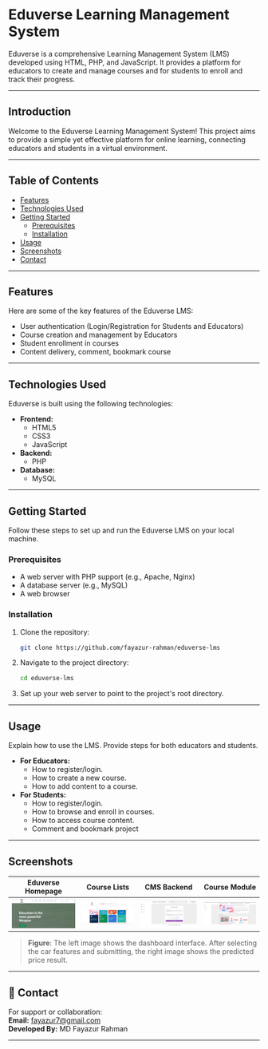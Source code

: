 # Eduverse Learning Management System

Eduverse is a comprehensive Learning Management System (LMS) developed using HTML, PHP, and JavaScript. It provides a platform for educators to create and manage courses and for students to enroll and track their progress.

---

## Introduction

Welcome to the Eduverse Learning Management System! This project aims to provide a simple yet effective platform for online learning, connecting educators and students in a virtual environment.

---

## Table of Contents

- [Features](#features)
- [Technologies Used](#technologies-used)
- [Getting Started](#getting-started)
  - [Prerequisites](#prerequisites)
  - [Installation](#installation)
- [Usage](#usage)
- [Screenshots](#screenshots)
- [Contact](#contact)

---

## Features

Here are some of the key features of the Eduverse LMS:

* User authentication (Login/Registration for Students and Educators)
* Course creation and management by Educators
* Student enrollment in courses
* Content delivery, comment, bookmark course


---

## Technologies Used

Eduverse is built using the following technologies:

* **Frontend:**
    * HTML5
    * CSS3 
    * JavaScript
* **Backend:**
    * PHP
* **Database:**
    * MySQL

---

## Getting Started

Follow these steps to set up and run the Eduverse LMS on your local machine.

### Prerequisites

* A web server with PHP support (e.g., Apache, Nginx)
* A database server (e.g., MySQL)
* A web browser

### Installation

1.  Clone the repository:
    ```bash
    git clone https://github.com/fayazur-rahman/eduverse-lms
    ```

2.  Navigate to the project directory:
    ```bash
    cd eduverse-lms
    ```
3.  Set up your web server to point to the project's root directory.

---

## Usage

Explain how to use the LMS. Provide steps for both educators and students.

* **For Educators:**
    * How to register/login.
    * How to create a new course.
    * How to add content to a course.
* **For Students:**
    * How to register/login.
    * How to browse and enroll in courses.
    * How to access course content.
    * Comment and bookmark project

---

## Screenshots

| Eduverse Homepage | Course Lists | CMS Backend | Course Module
|-------------------------------|------------------------------------|------------------------|---------------------------------------|
| ![Dashboard](ss/homepage.png) | ![CourseList](ss/Courseslists.png) | ![CMS](ss/backend.png) | ![CourseModule](ss/CourseModules.png) |

> **Figure**: The left image shows the dashboard interface. After selecting the car features and submitting, the right image shows the predicted price result.
---

## 📧 Contact

For support or collaboration:  
**Email:** fayazur7@gmail.com  
**Developed By:** MD Fayazur Rahman

---
